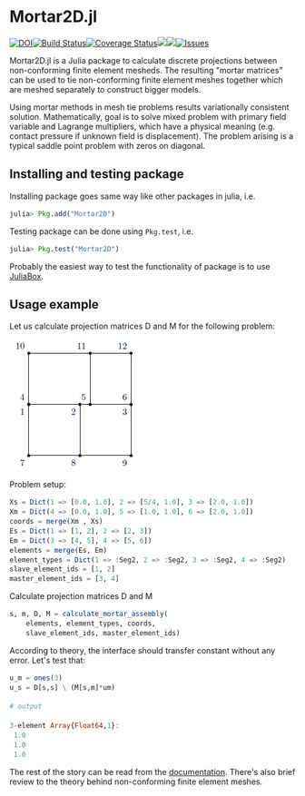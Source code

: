 # Mortar2D.jl

[![DOI](https://zenodo.org/badge/97968807.svg)](https://zenodo.org/badge/latestdoi/97968807)[![Build Status](https://travis-ci.org/JuliaFEM/Mortar2D.jl.svg?branch=master)](https://travis-ci.org/JuliaFEM/Mortar2D.jl)[![Coverage Status](https://coveralls.io/repos/github/JuliaFEM/Mortar2D.jl/badge.svg?branch=master)](https://coveralls.io/github/JuliaFEM/Mortar2D.jl?branch=master)[![](https://img.shields.io/badge/docs-stable-blue.svg)](https://juliafem.github.io/Mortar2D.jl/stable)[![](https://img.shields.io/badge/docs-latest-blue.svg)](https://juliafem.github.io/Mortar2D.jl/latest)[![Issues](https://img.shields.io/github/issues/JuliaFEM/Mortar2D.jl.svg)](https://github.com/JuliaFEM/Mortar2D.jl/issues)

Mortar2D.jl is a Julia package to calculate discrete projections between
non-conforming finite element mesheds. The resulting "mortar matrices" can
be used to tie non-conforming finite element meshes together which are meshed
separately to construct bigger models.

Using mortar methods in mesh tie problems results variationally consistent
solution. Mathematically, goal is to solve mixed problem with primary field
variable and Lagrange multipliers, which have a physical meaning (e.g. contact
pressure if unknown field is displacement). The problem arising is a typical
saddle point problem with zeros on diagonal.

## Installing and testing package

Installing package goes same way like other packages in julia, i.e.
```julia
julia> Pkg.add("Mortar2D")
```

Testing package can be done using `Pkg.test`, i.e.
```julia
julia> Pkg.test("Mortar2D")
```

Probably the easiest way to test the functionality of package is to
use [JuliaBox](https://juliabox.com/).

## Usage example

Let us calculate projection matrices D and M for the following problem:

![](docs/src/figs/poisson_problem_discretized.png)

Problem setup:

```julia
Xs = Dict(1 => [0.0, 1.0], 2 => [5/4, 1.0], 3 => [2.0, 1.0])
Xm = Dict(4 => [0.0, 1.0], 5 => [1.0, 1.0], 6 => [2.0, 1.0])
coords = merge(Xm , Xs)
Es = Dict(1 => [1, 2], 2 => [2, 3])
Em = Dict(3 => [4, 5], 4 => [5, 6])
elements = merge(Es, Em)
element_types = Dict(1 => :Seg2, 2 => :Seg2, 3 => :Seg2, 4 => :Seg2)
slave_element_ids = [1, 2]
master_element_ids = [3, 4]
```

Calculate projection matrices D and M

```julia
s, m, D, M = calculate_mortar_assembly(
    elements, element_types, coords,
    slave_element_ids, master_element_ids)
```

According to theory, the interface should transfer constant without any
error. Let's test that:

```julia
u_m = ones(3)
u_s = D[s,s] \ (M[s,m]*um)

# output

3-element Array{Float64,1}:
 1.0
 1.0
 1.0
```

The rest of the story can be read from the [documentation](https://juliafem.github.io/Mortar2D.jl/latest/).
There's also brief review to the theory behind non-conforming finite element meshes.

